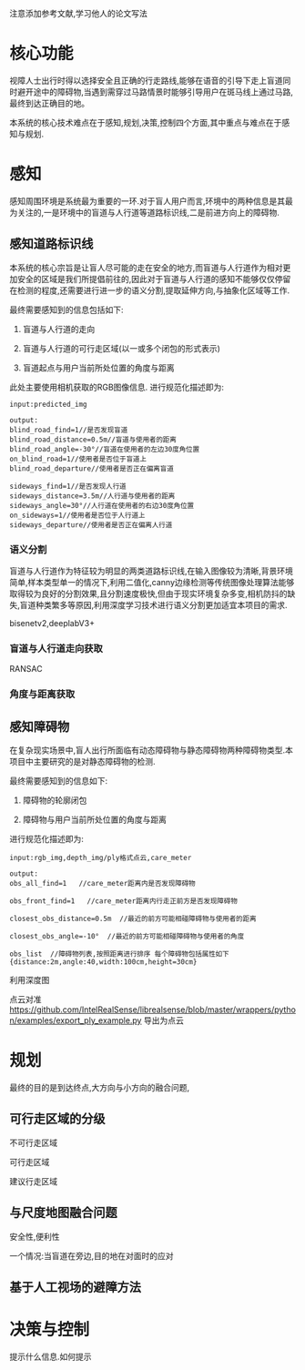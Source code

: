 注意添加参考文献,学习他人的论文写法

# 核心功能

视障人士出行时得以选择安全且正确的行走路线,能够在语音的引导下走上盲道同时避开途中的障碍物,当遇到需穿过马路情景时能够引导用户在斑马线上通过马路,最终到达正确目的地。

本系统的核心技术难点在于感知,规划,决策,控制四个方面,其中重点与难点在于感知与规划.

# 感知

感知周围环境是系统最为重要的一环.对于盲人用户而言,环境中的两种信息是其最为关注的,一是环境中的盲道与人行道等道路标识线,二是前进方向上的障碍物.

## 感知道路标识线

本系统的核心宗旨是让盲人尽可能的走在安全的地方,而盲道与人行道作为相对更加安全的区域是我们所提倡前往的,因此对于盲道与人行道的感知不能够仅仅停留在检测的程度,还需要进行进一步的语义分割,提取延伸方向,与抽象化区域等工作.

最终需要感知到的信息包括如下:

1.  盲道与人行道的走向
    
2.  盲道与人行道的可行走区域(以一或多个闭包的形式表示)
    
3.  盲道起点与用户当前所处位置的角度与距离
    

此处主要使用相机获取的RGB图像信息.
进行规范化描述即为:
```
input:predicted_img

output:
blind_road_find=1//是否发现盲道
blind_road_distance=0.5m//盲道与使用者的距离
blind_road_angle=-30°//盲道在使用者的左边30度角位置
on_blind_road=1//使用者是否位于盲道上
blind_road_departure//使用者是否正在偏离盲道

sideways_find=1//是否发现人行道
sideways_distance=3.5m//人行道与使用者的距离
sideways_angle=30°//人行道在使用者的右边30度角位置
on_sideways=1//使用者是否位于人行道上
sideways_departure//使用者是否正在偏离人行道

```

### 语义分割

盲道与人行道作为特征较为明显的两类道路标识线,在输入图像较为清晰,背景环境简单,样本类型单一的情况下,利用二值化,canny边缘检测等传统图像处理算法能够取得较为良好的分割效果,且分割速度极快,但由于现实环境复杂多变,相机防抖的缺失,盲道种类繁多等原因,利用深度学习技术进行语义分割更加适宜本项目的需求.

bisenetv2,deeplabV3+

### 盲道与人行道走向获取

RANSAC

### 角度与距离获取

## 感知障碍物

在复杂现实场景中,盲人出行所面临有动态障碍物与静态障碍物两种障碍物类型.本项目中主要研究的是对静态障碍物的检测.

最终需要感知到的信息如下:
1.  障碍物的轮廓闭包
    
2.  障碍物与用户当前所处位置的角度与距离

进行规范化描述即为:
```
input:rgb_img,depth_img/ply格式点云,care_meter

output:
obs_all_find=1   //care_meter距离内是否发现障碍物

obs_front_find=1   //care_meter距离内行走正前方是否发现障碍物

closest_obs_distance=0.5m  //最近的前方可能相碰障碍物与使用者的距离

closest_obs_angle=-10°  //最近的前方可能相碰障碍物与使用者的角度

obs_list  //障碍物列表,按照距离进行排序 每个障碍物包括属性如下{distance:2m,angle:40,width:100cm,height=30cm}

```

利用深度图

点云对准
https://github.com/IntelRealSense/librealsense/blob/master/wrappers/python/examples/export_ply_example.py
导出为点云


# 规划

最终的目的是到达终点,大方向与小方向的融合问题,

## 可行走区域的分级

不可行走区域

可行走区域

建议行走区域

## 与尺度地图融合问题

安全性,便利性

一个情况:当盲道在旁边,目的地在对面时的应对

## 基于人工视场的避障方法

# 决策与控制

提示什么信息.如何提示